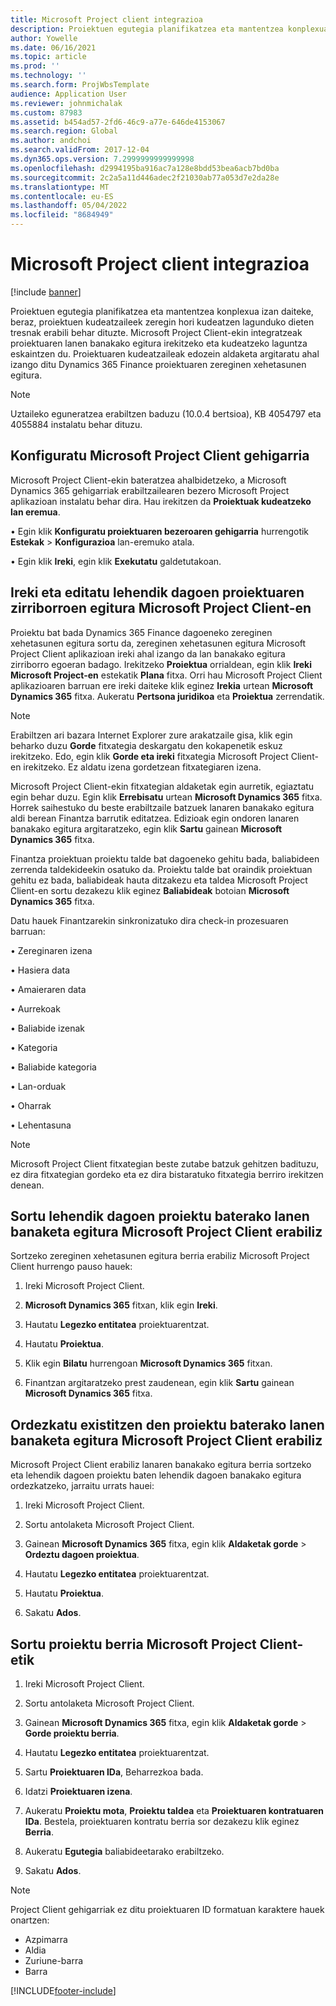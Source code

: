 ```yaml
---
title: Microsoft Project client integrazioa
description: Proiektuen egutegia planifikatzea eta mantentzea konplexua izan daiteke, beraz, proiektuen kudeatzaileek zeregin hori kudeatzen lagunduko dieten tresnak erabili behar dituzte. Microsoft Project Client-ekin integratzeak proiektuaren lanen banakako egitura irekitzeko eta kudeatzeko laguntza eskaintzen du.
author: Yowelle
ms.date: 06/16/2021
ms.topic: article
ms.prod: ''
ms.technology: ''
ms.search.form: ProjWbsTemplate
audience: Application User
ms.reviewer: johnmichalak
ms.custom: 87983
ms.assetid: b454ad57-2fd6-46c9-a77e-646de4153067
ms.search.region: Global
ms.author: andchoi
ms.search.validFrom: 2017-12-04
ms.dyn365.ops.version: 7.2999999999999998
ms.openlocfilehash: d2994195ba916ac7a128e8bdd53bea6acb7bd0ba
ms.sourcegitcommit: 2c2a5a11d446adec2f21030ab77a053d7e2da28e
ms.translationtype: MT
ms.contentlocale: eu-ES
ms.lasthandoff: 05/04/2022
ms.locfileid: "8684949"
---
```

# <a name="microsoft-project-client-integration"></a>Microsoft Project client integrazioa

[!include [banner](../includes/banner.md)]

Proiektuen egutegia planifikatzea eta mantentzea konplexua izan daiteke, beraz, proiektuen kudeatzaileek zeregin hori kudeatzen lagunduko dieten tresnak erabili behar dituzte. Microsoft Project Client-ekin integratzeak proiektuaren lanen banakako egitura irekitzeko eta kudeatzeko laguntza eskaintzen du. Proiektuaren kudeatzaileak edozein aldaketa argitaratu ahal izango ditu Dynamics 365 Finance proiektuaren zereginen xehetasunen egitura.

> [!NOTE]
> Uztaileko eguneratzea erabiltzen baduzu (10.0.4 bertsioa), KB 4054797 eta 4055884 instalatu behar dituzu.

## <a name="configure-the-microsoft-project-client-add-in"></a>Konfiguratu Microsoft Project Client gehigarria
Microsoft Project Client-ekin bateratzea ahalbidetzeko, a Microsoft Dynamics 365 gehigarriak erabiltzailearen bezero Microsoft Project aplikazioan instalatu behar dira. Hau irekitzen da **Proiektuak kudeatzeko lan eremua**.

•   Egin klik **Konfiguratu proiektuaren bezeroaren gehigarria** hurrengotik **Estekak** > **Konfigurazioa** lan-eremuko atala.

•   Egin klik **Ireki**, egin klik **Exekutatu** galdetutakoan.

## <a name="open-and-edit-an-existing-draft-work-breakdown-structure-in-microsoft-project-client"></a>Ireki eta editatu lehendik dagoen proiektuaren zirriborroen egitura Microsoft Project Client-en
Proiektu bat bada Dynamics 365 Finance dagoeneko zereginen xehetasunen egitura sortu da, zereginen xehetasunen egitura Microsoft Project Client aplikazioan ireki ahal izango da lan banakako egitura zirriborro egoeran badago. Irekitzeko **Proiektua** orrialdean, egin klik **Ireki Microsoft Project-en** estekatik **Plana** fitxa. Orri hau Microsoft Project Client aplikazioaren barruan ere ireki daiteke klik eginez **Irekia** urtean **Microsoft Dynamics 365** fitxa. Aukeratu **Pertsona juridikoa** eta **Proiektua** zerrendatik.

> [!NOTE]
> Erabiltzen ari bazara Internet Explorer zure arakatzaile gisa, klik egin beharko duzu **Gorde** fitxategia deskargatu den kokapenetik eskuz irekitzeko. Edo, egin klik **Gorde eta ireki** fitxategia Microsoft Project Client-en irekitzeko. Ez aldatu izena gordetzean fitxategiaren izena.

Microsoft Project Client-ekin fitxategian aldaketak egin aurretik, egiaztatu egin behar duzu. Egin klik **Errebisatu** urtean **Microsoft Dynamics 365** fitxa. Horrek saihestuko du beste erabiltzaile batzuek lanaren banakako egitura aldi berean Finantza barrutik editatzea. Edizioak egin ondoren lanaren banakako egitura argitaratzeko, egin klik **Sartu** gainean **Microsoft Dynamics 365** fitxa.

Finantza proiektuan proiektu talde bat dagoeneko gehitu bada, baliabideen zerrenda taldekideekin osatuko da. Proiektu talde bat oraindik proiektuan gehitu ez bada, baliabideak hauta ditzakezu eta taldea Microsoft Project Client-en sortu dezakezu klik eginez **Baliabideak** botoian **Microsoft Dynamics 365** fitxa. 

Datu hauek Finantzarekin sinkronizatuko dira check-in prozesuaren barruan:

•   Zereginaren izena

•   Hasiera data

•   Amaieraren data

•   Aurrekoak

•   Baliabide izenak

•   Kategoria

•   Baliabide kategoria

•   Lan-orduak

•   Oharrak

•   Lehentasuna

> [!NOTE]
> Microsoft Project Client fitxategian beste zutabe batzuk gehitzen badituzu, ez dira fitxategian gordeko eta ez dira bistaratuko fitxategia berriro irekitzen denean.

## <a name="create-the-work-breakdown-structure-for-an-existing-project-using-microsoft-project-client"></a>Sortu lehendik dagoen proiektu baterako lanen banaketa egitura Microsoft Project Client erabiliz
Sortzeko zereginen xehetasunen egitura berria erabiliz Microsoft Project Client hurrengo pauso hauek:


1.  Ireki Microsoft Project Client.

2.  **Microsoft Dynamics 365** fitxan, klik egin **Ireki**.

3.  Hautatu **Legezko entitatea** proiektuarentzat.

4.  Hautatu **Proiektua**.

5.  Klik egin **Bilatu** hurrengoan **Microsoft Dynamics 365** fitxan.

6.  Finantzan argitaratzeko prest zaudenean, egin klik **Sartu** gainean **Microsoft Dynamics 365** fitxa.

## <a name="replace-the-existing-work-breakdown-structure-for-an-existing-project-using-microsoft-project-client"></a>Ordezkatu existitzen den proiektu baterako lanen banaketa egitura Microsoft Project Client erabiliz
Microsoft Project Client erabiliz lanaren banakako egitura berria sortzeko eta lehendik dagoen proiektu baten lehendik dagoen banakako egitura ordezkatzeko, jarraitu urrats hauei:

1.  Ireki Microsoft Project Client.

2.  Sortu antolaketa Microsoft Project Client.

3.  Gainean **Microsoft Dynamics 365** fitxa, egin klik **Aldaketak gorde** > **Ordeztu dagoen proiektua**.

4.  Hautatu **Legezko entitatea** proiektuarentzat.

5.  Hautatu **Proiektua**.

6.  Sakatu **Ados**.

## <a name="create-a-new-project-from-within-microsoft-project-client"></a>Sortu proiektu berria Microsoft Project Client-etik


1.  Ireki Microsoft Project Client.

2.  Sortu antolaketa Microsoft Project Client.

3.  Gainean **Microsoft Dynamics 365** fitxa, egin klik **Aldaketak gorde** > **Gorde proiektu berria**.

4.  Hautatu **Legezko entitatea** proiektuarentzat.

5.  Sartu **Proiektuaren IDa**, Beharrezkoa bada.

6.  Idatzi **Proiektuaren izena**.

7.  Aukeratu **Proiektu mota**, **Proiektu taldea** eta **Proiektuaren kontratuaren IDa**. Bestela, proiektuaren kontratu berria sor dezakezu klik eginez **Berria**.

8.  Aukeratu **Egutegia** baliabideetarako erabiltzeko.

11. Sakatu **Ados**.

> [!NOTE]
> Project Client gehigarriak ez ditu proiektuaren ID formatuan karaktere hauek onartzen:
> 
>   - Azpimarra
>   - Aldia
>   - Zuriune-barra
>   - Barra

[!INCLUDE[footer-include](../includes/footer-banner.md)]
